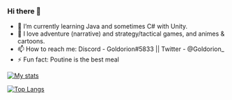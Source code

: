 ### Hi there 👋
- 🌱 I’m currently learning Java and sometimes C# with Unity.
- 💬 I love adventure (narrative) and strategy/tactical games, and animes & cartoons.
- 📫 How to reach me: Discord - Goldorion#5833  || Twitter - @Goldorion_
- ⚡ Fun fact: Poutine is the best meal

[![My stats](https://github-readme-stats.vercel.app/api?username=Goldorion&theme=algolia&show_icons=true)](https://github.com/anuraghazra/github-readme-stats)

[![Top Langs](https://github-readme-stats.vercel.app/api/top-langs/?username=Goldorion&theme=algolia&show_icons=true)](https://github.com/anuraghazra/github-readme-stats)
